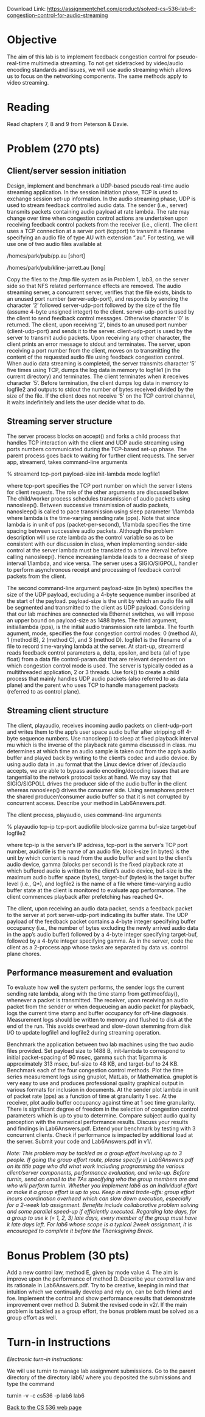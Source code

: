Download Link: https://assignmentchef.com/product/solved-cs-536-lab-6-congestion-control-for-audio-streaming
<br>



<h1>Objective</h1>

The aim of this lab is to implement feedback congestion control for pseudo-real-time multimedia streaming. To not get sidetracked by video/audio encoding standards and issues, we will use audio streaming which allows us to focus on the networking components. The same methods apply to video streaming.

<h1>Reading</h1>

Read chapters 7, 8 and 9 from Peterson &amp; Davie.

<h1>Problem (270 pts)</h1>

<h2>Client/server session initiation</h2>

Design, implement and benchmark a UDP-based pseudo real-time audio streaming application. In the session initiation phase, TCP is used to exchange session set-up information. In the audio streaming phase, UDP is used to stream feedback controlled audio data. The sender (i.e., server) transmits packets containing audio payload at rate lambda. The rate may change over time when congestion control actions are undertaken upon receiving feedback control packets from the receiver (i.e., client). The client uses a TCP connection at a server port (tcpport) to transmit a filename specifying an audio file of type AU with extension “.au”. For testing, we will use one of two audio files available at

/homes/park/pub/pp.au [short]

/homes/park/pub/kline-jarrett.au [long]

Copy the files to the /tmp file system as in Problem 1, lab3, on the server side so that NFS related performance effects are removed. The audio streaming server, a concurrent server, verifies that the file exists, binds to an unused port number (server-udp-port), and responds by sending the character ‘2’ followed server-udp-port followed by the size of the file (assume 4-byte unsigned integer) to the client. server-udp-port is used by the client to send feedback control messages. Otherwise character ‘0’ is returned. The client, upon receiving ‘2’, binds to an unused port number (client-udp-port) and sends it to the server. client-udp-port is used by the server to transmit audio packets. Upon receiving any other character, the client prints an error message to stdout and terminates. The server, upon receiving a port number from the client, moves on to transmitting the content of the requested audio file using feedback congestion control. When audio data streaming is completed, the server transmits character ‘5’ five times using TCP, dumps the log data in memory to logfile1 (in the current directory) and terminates. The client terminates when it receives character ‘5’. Before termination, the client dumps log data in memory to logfile2 and outputs to stdout the number of bytes received divided by the size of the file. If the client does not receive ‘5’ on the TCP control channel, it waits indefinitely and lets the user decide what to do.

<h2>Streaming server structure</h2>

The server process blocks on accept() and forks a child process that handles TCP interaction with the client and UDP audio streaming using ports numbers communicated during the TCP-based set-up phase. The parent process goes back to waiting for further client requests. The server app, streamerd, takes command-line arguments

% streamerd tcp-port payload-size init-lambda mode logfile1

where tcp-port specifies the TCP port number on which the server listens for client requests. The role of the other arguments are discussed below. The child/worker process schedules transmission of audio packets using nanosleep(). Between successive transmission of audio packets, nanosleep() is called to pace transmission using sleep parameter 1/lambda where lambda is the time-varying sending rate (pps). Note that since lambda is in unit of pps (packet-per-second), 1/lambda specifies the time spacing between successive audio packets. Although the problem description will use rate lambda as the control variable so as to be consistent with our discussion in class, when implementing sender-side control at the server lambda must be translated to a time interval before calling nanosleep(). Hence increasing lambda leads to a decrease of sleep interval 1/lambda, and vice versa. The server uses a SIGIO/SIGPOLL handler to perform asynchronous receipt and processing of feedback control packets from the client.

The second command-line argument payload-size (in bytes) specifies the size of the UDP payload, excluding a 4-byte sequence number inscribed at the start of the payload. payload-size is the unit by which an audio file will be segmented and transmitted to the client as UDP payload. Considering that our lab machines are connected via Ethernet switches, we will impose an upper bound on payload-size as 1488 bytes. The third argument, initiallambda (pps), is the initial audio transmission rate lambda. The fourth agument, mode, specifies the four congestion control modes: 0 (method A), 1 (method B), 2 (method C), and 3 (method D). logfile1 is the filename of a file to record time-varying lambda at the server. At start-up, streamerd reads feedback control parameters a, delta, epsilon, and beta (all of type float) from a data file control-param.dat that are relevant dependent on which congestion control mode is used. The server is typically coded as a multithreaded application, 2 or 3 threads. Use fork() to create a child process that mainly handles UDP audio packets (also referred to as data plane) and the parent who uses TCP to handle management packets (referred to as control plane).

<h2>Streaming client structure</h2>

The client, playaudio, receives incoming audio packets on client-udp-port and writes them to the app’s user space audio buffer after stripping off 4-byte sequence numbers. Use nanosleep() to sleep at fixed playback interval mu which is the inverse of the playback rate gamma discussed in class. mu determines at which time an audio sample is taken out from the app’s audio buffer and played back by writing to the client’s codec and audio device. By using audio data in .au format that the Linux device driver of /dev/audio accepts, we are able to bypass audio encoding/decoding issues that are tangential to the network protocol tasks at hand. We may say that SIGIO/SIGPOLL drives the producer side of the audio buffer in the client whereas nanosleep() drives the consumer side. Using semaphores protect the shared producer/consumer audio buffer so that it is not corrupted by concurrent access. Describe your method in Lab6Answers.pdf.

The client process, playaudio, uses command-line arguments

% playaudio tcp-ip tcp-port audiofile block-size gamma buf-size target-buf logfile2

where tcp-ip is the server’s IP address, tcp-port is the server’s TCP port number, audiofile is the name of an audio file, block-size (in bytes) is the unit by which content is read from the audio buffer and sent to the client’s audio device, gamma (blocks per second) is the fixed playback rate at which buffered audio is written to the client’s audio device, buf-size is the maximum audio buffer space (bytes), target-buf (bytes) is the target buffer level (i.e., Q*), and logfile2 is the name of a file where time-varying audio buffer state at the client is monitored to evaluate app performance. The client commences playback after prefetching has reached Q*.

The client, upon receiving an audio data packet, sends a feedback packet to the server at port server-udp-port indicating its buffer state. The UDP payload of the feedback packet contains a 4-byte integer specifying buffer occupancy (i.e., the number of bytes excluding the newly arrived audio data in the app’s audio buffer) followed by a 4-byte integer specifying target-buf, followed by a 4-byte integer specifying gamma. As in the server, code the client as a 2-process app whose tasks are separated by data vs. control plane chores.

<h2>Performance measurement and evaluation</h2>

To evaluate how well the system performs, the sender logs the current sending rate lambda, along with the time stamp from gettimeofday(), whenever a packet is transmitted. The receiver, upon receiving an audio packet from the sender or when dequeueing an audio packet for playback, logs the current time stamp and buffer occupancy for off-line diagnosis. Measurement logs should be written to memory and flushed to disk at the end of the run. This avoids overhead and slow-down stemming from disk I/O to update logfile1 and logfile2 during streaming operation.

Benchmark the application between two lab machines using the two audio files provided. Set payload size to 1488 B, init-lambda to correspond to initial packet-spacing of 90 msec, gamma such that 1/gamma is approximately 313 msec, buf-size to 48 KB, and target-buf to 24 KB. Benchmark each of the four congestion control methods. Plot the time series measurement logs using gnuplot, MatLab, or Mathematica. gnuplot is very easy to use and produces professional quality graphical output in various formats for inclusion in documents. At the sender plot lambda in unit of packet rate (pps) as a function of time at granularity 1 sec. At the receiver, plot audio buffer occupancy against time at 1 sec time granularity. There is significant degree of freedom in the selection of congestion control parameters which is up to you to determine. Compare subject audio quality perception with the numerical performance results. Discuss your results and findings in Lab6Answers.pdf. Extend your benchmark by testing with 3 concurrent clients. Check if performance is impacted by additional load at the server. Submit your code and Lab6Answers.pdf in v1/.

<em>Note: This problem may be tackled as a group effort involving up to 3 people. If going the group effort route, please specify in Lab6Answers.pdf on its title page who did what work including programming the various client/server components, performance evaluation, and write-up. Before turnin, send an email to the TAs specifying who the group members are and who will perform turnin. Whether you implement lab6 as an individual effort or make it a group effort is up to you. Keep in mind trade-offs: group effort incurs coordination overhead which can slow down execution, especially for a 2-week lab assignment. Benefits include collaborative problem solving and some parallel speed-up if efficiently executed. Regarding late days, for a group to use k (= 1, 2, 3) late days, every member of the group must have k late days left. For lab6 whose scope is a typical 2week assignment, it is encouraged to complete it before the Thanksgiving Break.</em>

<h1>Bonus Problem (30 pts)</h1>

Add a new control law, method E, given by mode value 4. The aim is improve upon the performance of method D. Describe your control law and its rationale in Lab6Answers.pdf. Try to be creative, keeping in mind that intuition which we continually develop and rely on, can be both friend and foe. Implement the control and show performance results that demonstrate improvement over method D. Submit the revised code in v2/. If the main problem is tackled as a group effort, the bonus problem must be solved as a group effort as well.

<h1>Turn-in Instructions</h1>

<em>Electronic turn-in instructions:</em>

We will use turnin to manage lab assignment submissions. Go to the parent directory of the directory lab6/ where you deposited the submissions and type the command

turnin -v -c cs536 -p lab6 lab6

<a href="https://www.cs.purdue.edu/homes/park/cs536/index.html">Back to the CS 536 web </a><a href="https://www.cs.purdue.edu/homes/park/cs536/index.html">p</a><a href="https://www.cs.purdue.edu/homes/park/cs536/index.html">a</a><a href="https://www.cs.purdue.edu/homes/park/cs536/index.html">g</a><a href="https://www.cs.purdue.edu/homes/park/cs536/index.html">e</a>